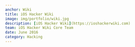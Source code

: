 ```yaml
---
anchor: Wiki
title: iOS Hacker Wiki
image: img/portfolio/wiki.jpg
description: [iOS Hacker Wiki](https://ioshackerwiki.com)
team: iOS Hacker Wiki Core Team
date: June 2016
category: Hacking
---
```

